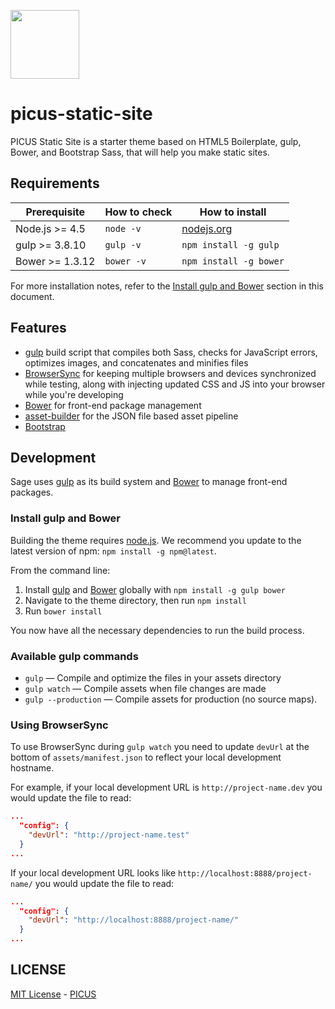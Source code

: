 [<img width="110" src="https://avatars3.githubusercontent.com/u/38539999?s=200&v=4g" />](https://picuscreative.com)

# picus-static-site

PICUS Static Site is a starter theme based on HTML5 Boilerplate, gulp, Bower, and Bootstrap Sass, that will help you make static sites.

## Requirements

| Prerequisite    | How to check | How to install                   |
| --------------- | ------------ | -------------------------------- |
| Node.js >= 4.5  | `node -v`    | [nodejs.org](http://nodejs.org/) |
| gulp >= 3.8.10  | `gulp -v`    | `npm install -g gulp`            |
| Bower >= 1.3.12 | `bower -v`   | `npm install -g bower`           |

For more installation notes, refer to the [Install gulp and Bower](#install-gulp-and-bower) section in this document.

## Features

- [gulp](http://gulpjs.com/) build script that compiles both Sass, checks for JavaScript errors, optimizes images, and concatenates and minifies files
- [BrowserSync](http://www.browsersync.io/) for keeping multiple browsers and devices synchronized while testing, along with injecting updated CSS and JS into your browser while you're developing
- [Bower](http://bower.io/) for front-end package management
- [asset-builder](https://github.com/austinpray/asset-builder) for the JSON file based asset pipeline
- [Bootstrap](http://getbootstrap.com/)

## Development

Sage uses [gulp](http://gulpjs.com/) as its build system and [Bower](http://bower.io/) to manage front-end packages.

### Install gulp and Bower

Building the theme requires [node.js](http://nodejs.org/download/). We recommend you update to the latest version of npm: `npm install -g npm@latest`.

From the command line:

1.  Install [gulp](http://gulpjs.com) and [Bower](http://bower.io/) globally with `npm install -g gulp bower`
2.  Navigate to the theme directory, then run `npm install`
3.  Run `bower install`

You now have all the necessary dependencies to run the build process.

### Available gulp commands

- `gulp` — Compile and optimize the files in your assets directory
- `gulp watch` — Compile assets when file changes are made
- `gulp --production` — Compile assets for production (no source maps).

### Using BrowserSync

To use BrowserSync during `gulp watch` you need to update `devUrl` at the bottom of `assets/manifest.json` to reflect your local development hostname.

For example, if your local development URL is `http://project-name.dev` you would update the file to read:

```json
...
  "config": {
    "devUrl": "http://project-name.test"
  }
...
```

If your local development URL looks like `http://localhost:8888/project-name/` you would update the file to read:

```json
...
  "config": {
    "devUrl": "http://localhost:8888/project-name/"
  }
...
```

## LICENSE

[MIT License](https://opensource.org/licenses/MIT) - [PICUS](https://picuscreative.com)
